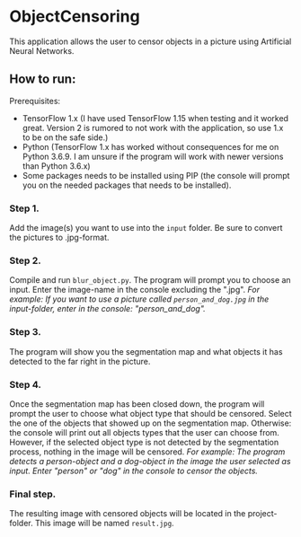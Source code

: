 # ObjectCensoring
This application allows the user to censor objects in a picture using Artificial Neural Networks.

## How to run:
Prerequisites:
* TensorFlow 1.x (I have used TensorFlow 1.15 when testing and it worked great. Version 2 is rumored to not work with the application, so use 1.x to be on the safe side.)
* Python (TensorFlow 1.x has worked without consequences for me on Python 3.6.9. I am unsure if the program will work with newer versions than Python 3.6.x)
* Some packages needs to be installed using PIP (the console will prompt you on the needed packages that needs to be installed).

### Step 1.
Add the image(s) you want to use into the `input` folder. Be sure to convert the pictures to .jpg-format.

### Step 2.
Compile and run `blur_object.py`. The program will prompt you to choose an input. Enter the image-name in the console excluding the ".jpg".
*For example: If you want to use a picture called `person_and_dog.jpg` in the input-folder, enter in the console: "person_and_dog".*

### Step 3.
The program will show you the segmentation map and what objects it has detected to the far right in the picture. 

### Step 4.
Once the segmentation map has been closed down, the program will prompt the user to choose what object type that should be censored.
Select the one of the objects that showed up on the segmentation map. Otherwise: the console will print out all objects types that 
the user can choose from. However, if the selected object type is not detected by the segmentation process, nothing in the image will
be censored.
*For example: The program detects a person-object and a dog-object in the image the user selected as input. Enter "person" or "dog" in
the console to censor the objects.*

### Final step.
The resulting image with censored objects will be located in the project-folder. This image will be named `result.jpg`.
